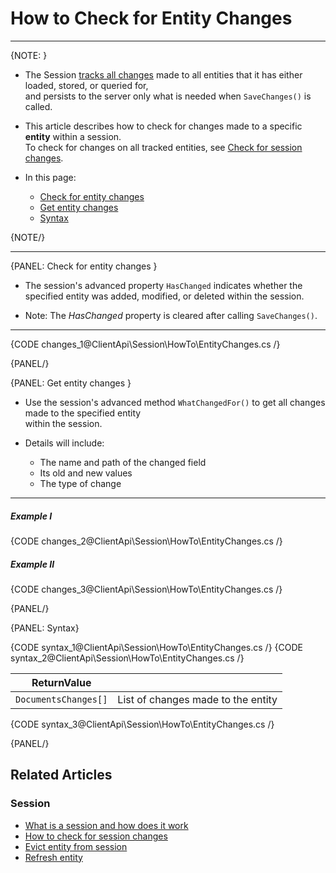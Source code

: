 # How to Check for Entity Changes
---

{NOTE: }

* The Session [tracks all changes](../../../client-api/session/what-is-a-session-and-how-does-it-work#tracking-changes) made to all entities that it has either loaded, stored, or queried for,  
  and persists to the server only what is needed when `SaveChanges()` is called.

* This article describes how to check for changes made to a specific __entity__ within a session.  
  To check for changes on all tracked entities, see [Check for session changes](../../../client-api/session/how-to/check-if-there-are-any-changes-on-a-session).

* In this page:
    * [Check for entity changes](../../../client-api/session/how-to/check-if-entity-has-changed#check-for-entity-changes)
    * [Get entity changes](../../../client-api/session/how-to/check-if-entity-has-changed#get-entity-changes)
    * [Syntax](../../../client-api/session/how-to/check-if-entity-has-changed#syntax)

{NOTE/}

---

{PANEL: Check for entity changes }

* The session's advanced property `HasChanged` indicates whether the specified entity was added, modified, or deleted within the session.

* Note: The _HasChanged_ property is cleared after calling `SaveChanges()`.

---

{CODE changes_1@ClientApi\Session\HowTo\EntityChanges.cs /}

{PANEL/}

{PANEL: Get entity changes }

* Use the session's advanced method `WhatChangedFor()` to get all changes made to the specified entity  
  within the session.

* Details will include:
    * The name and path of the changed field
    * Its old and new values
    * The type of change

---

##### Example I

{CODE changes_2@ClientApi\Session\HowTo\EntityChanges.cs /}

##### Example II

{CODE changes_3@ClientApi\Session\HowTo\EntityChanges.cs /}

{PANEL/}

{PANEL: Syntax}

{CODE syntax_1@ClientApi\Session\HowTo\EntityChanges.cs /}
{CODE syntax_2@ClientApi\Session\HowTo\EntityChanges.cs /}

| ReturnValue          |                                    |
|----------------------|------------------------------------|
| `DocumentsChanges[]` | List of changes made to the entity |

{CODE syntax_3@ClientApi\Session\HowTo\EntityChanges.cs /}

{PANEL/}

## Related Articles

### Session

- [What is a session and how does it work](../../../client-api/session/what-is-a-session-and-how-does-it-work)
- [How to check for session changes](../../../client-api/session/how-to/check-if-there-are-any-changes-on-a-session)
- [Evict entity from session](../../../client-api/session/how-to/evict-entity-from-a-session)
- [Refresh entity](../../../client-api/session/how-to/refresh-entity)
